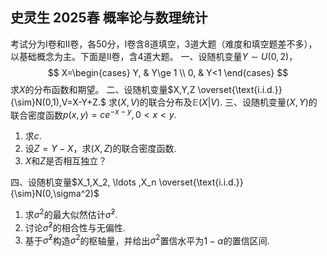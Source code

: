 ## 史灵生 2025春 概率论与数理统计
考试分为I卷和II卷，各50分，I卷含8道填空，3道大题（难度和填空题差不多），以基础概念为主。下面是II卷，含4道大题。
一、设随机变量$Y\sim U(0,2)$，
$$
X=\begin{cases} Y, & Y\ge 1 \\ 
0, & Y<1 
\end{cases}
$$
求$X$的分布函数和期望。
二、设随机变量$X,Y,Z \overset{\text{i.i.d.}}{\sim}N(0,1),V=X-Y+Z.$
求$(X,V)$的联合分布及$\mathbb{E}(X|V).$
三、设随机变量$(X,Y)$的联合密度函数$p(x,y)=ce^{-x-y},0<x<y.$
1. 求$c$.
2. 设$Z=Y-X$，求$(X,Z)$的联合密度函数.
3. $X$和$Z$是否相互独立？

四、设随机变量$X_1,X_2, \ldots ,X_n \overset{\text{i.i.d.}}{\sim}N(0,\sigma^2)$
1. 求$\sigma^2$的最大似然估计$\hat{\sigma}^2$.
2. 讨论$\hat{\sigma}^2$的相合性与无偏性.
3. 基于$\hat{\sigma}^2$构造$\sigma^2$的枢轴量，并给出$\sigma^2$置信水平为$1-\alpha$的置信区间.